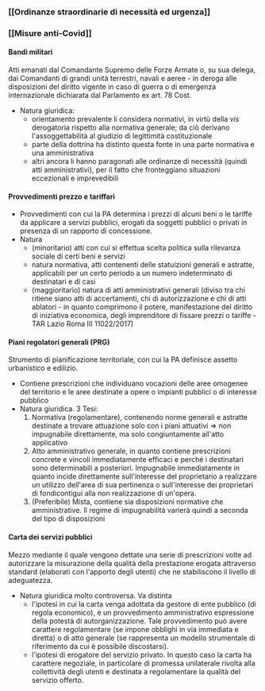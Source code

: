### [[Ordinanze straordinarie di necessità ed urgenza]]
### [[Misure anti-Covid]]

#### Bandi militari
Atti emanati dal Comandante Supremo delle Forze Armate o, su sua delega, dai Comandanti di grandi unità terrestri, navali e aeree - in deroga alle disposizioni del diritto vigente in caso di guerra o di emergenza internazionale dichiarata dal Parlamento ex art. 78 Cost.

- Natura giuridica: 
	- orientamento prevalente li considera normativi, in virtù della *vis* derogatoria rispetto alla normativa generale; da ciò derivano l'assoggettabilità al giudizio di legittimità costituzionale
	- parte della dottrina ha distinto questa fonte in una parte normativa e una amministrativa
	- altri ancora li hanno paragonati alle ordinanze di necessità (quindi atti amministrativi), per il fatto che fronteggiano situazioni eccezionali e imprevedibili

#### Provvedimenti prezzo e tariffari
- Provvedimenti con cui la PA determina i prezzi di alcuni beni o le tariffe da applicare a servizi pubblici, erogati da soggetti pubblici o privati in presenza di un rapporto di concessione.
- Natura
	- (minoritario) atti con cui si effettua scelta politica sulla rilevanza sociale di certi beni e servizi
	- natura normativa, atti contenenti delle statuizioni generali e astratte, applicabili per un certo periodo a un numero indeterminato di destinatari e di casi
	- (maggioritario) natura di atti amministrativi generali (diviso tra chi ritiene siano atti di accertamenti, chi di autorizzazione e chi di atti ablatori - in quanto comprimono il potere, manifestazione del diritto di iniziativa economica, degli imprenditore di fissare prezzi o tariffe - TAR Lazio Roma III 11022/2017)

#### Piani regolatori generali (PRG)
Strumento di pianificazione territoriale, con cui la PA definisce assetto urbanistico e edilizio.
- Contiene prescrizioni che individuano vocazioni delle aree omogenee del territorio e le aree destinate a opere o impianti pubblici o di interesse pubblico
- Natura giuridica. 3 Tesi:
	1. Normativa (regolamentare), contenendo norme generali e astratte destinate a trovare attuazione solo con i piani attuativi => non impugnabile direttamente, ma solo congiuntamente all'atto applicativo
	2. Atto amministrativo generale, in quanto contiene prescrizioni concrete e vincoli immediatamente efficaci e perché i destinatari sono determinabili a posteriori. Impugnabile immediatamente in quanto incide direttamente sull'interesse del proprietario a realizzare un utilizzo dell'area di sua pertinenza o sull'interesse dei proprietari  di fondicontigui alla non realizzazione di un'opera.
	3. (Preferibile) Mista, contiene sia disposizioni normative che amministrative. Il regime di impugnabilità varierà quindi a seconda del tipo di disposizioni

#### Carta dei servizi pubblici
Mezzo mediante il quale vengono dettate una serie di prescrizioni volte ad autorizzare la misurazione della qualità della prestazione erogata attraverso standard (elaborati con l'apporto degli utenti) che ne stabiliscono il livello di adeguatezza.
- Natura giuridica molto controversa. Va distinta
	-  l'ipotesi in cui la carta venga adottata da gestore di ente pubblico (di regola economico), è un provvedimento amministrativo espressione della potestà di autorganizzazione. Tale provvedimento può avere carattere regolamentare (se impone obblighi in via immediata e diretta) o di atto generale (se rappresenta un modello strumentale di riferimento da cui  è possibile discostarsi).
	- l'ipotesi di erogatore del servizio privato. In questo caso la carta ha carattere negoziale, in particolare di promessa unilaterale rivolta alla collettività degli utenti e destinata a regolamentare la qualità del servizio offerto.


